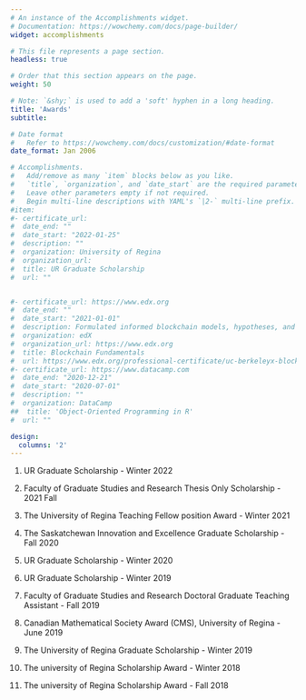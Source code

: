 ```yaml
---
# An instance of the Accomplishments widget.
# Documentation: https://wowchemy.com/docs/page-builder/
widget: accomplishments

# This file represents a page section.
headless: true

# Order that this section appears on the page.
weight: 50

# Note: `&shy;` is used to add a 'soft' hyphen in a long heading.
title: 'Awards'
subtitle:

# Date format
#   Refer to https://wowchemy.com/docs/customization/#date-format
date_format: Jan 2006

# Accomplishments.
#   Add/remove as many `item` blocks below as you like.
#   `title`, `organization`, and `date_start` are the required parameters.
#   Leave other parameters empty if not required.
#   Begin multi-line descriptions with YAML's `|2-` multi-line prefix.
#item:
#- certificate_url:
#  date_end: ""
#  date_start: "2022-01-25"
#  description: ""
#  organization: University of Regina
#  organization_url:
#  title: UR Graduate Scholarship
#  url: ""


#- certificate_url: https://www.edx.org
#  date_end: ""
#  date_start: "2021-01-01"
#  description: Formulated informed blockchain models, hypotheses, and use cases.
#  organization: edX
#  organization_url: https://www.edx.org
#  title: Blockchain Fundamentals
#  url: https://www.edx.org/professional-certificate/uc-berkeleyx-blockchain-fundamentals
#- certificate_url: https://www.datacamp.com
#  date_end: "2020-12-21"
#  date_start: "2020-07-01"
#  description: ""
#  organization: DataCamp
##  title: 'Object-Oriented Programming in R'
#  url: ""

design:
  columns: '2'
---
```

1. UR Graduate Scholarship - Winter 2022
2. Faculty of Graduate Studies and Research Thesis Only Scholarship - 2021 Fall
3. The University of Regina Teaching Fellow position Award - Winter 2021
4. The Saskatchewan Innovation and Excellence Graduate Scholarship - Fall 2020

5. UR Graduate Scholarship - Winter 2020
6. UR Graduate Scholarship - Winter 2019
7. Faculty of Graduate Studies and Research Doctoral Graduate Teaching Assistant - Fall 2019
8. Canadian Mathematical Society Award (CMS), University of Regina - June 2019

9. The University of Regina Graduate Scholarship - Winter 2019
10. The university of Regina Scholarship Award - Winter 2018
11. The university of Regina Scholarship Award - Fall 2018
